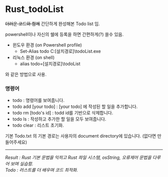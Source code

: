 # Rust_todoList

~~더러운 코드와 함께~~ 간단하게 완성해본 Todo list 임. <br>

powershell이나 자신의 쉘에 등록을 하면 간편하게(?) 쓸수 있음.<br>
+ 윈도우 환경 (on Powershell profile)
  + Set-Alias todo C:\[설치경로]\todoList.exe
+ 리눅스 환경 (on shell)
  + alias todo=[설치경로]\todoList
 
 와 같은 방법으로 사용.
 
### 명령어
+ todo : 명령어를 보여줍니다.
+ todo add [your todo] : [your todo] 에 작성된 할 일을 추가합니다.
+ todo rm [todo's id] : todd id를 기반으로 삭제합니다.
+ todo ls : 작성하고 추가한 할 일을 모두 보여줍니다.
+ todo clear : 리스트 초기화.

기본 Todo.txt 의 기본 경로는 사용자의 document directory에 있습니다. (없다면 만들어주세요)
***
_Result : Rust 기본 문법을 익히고 Rust 파일 시스템, osString, 오류제어 문법을 다루어 보며 실습함._
<br>
_Todo : 러스트를 더 배우며 코드 최적화._
